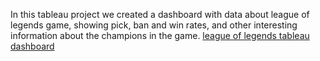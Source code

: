In this tableau project we created a dashboard with data about league of legends game, showing pick, ban and win rates, and other interesting information about the champions in the game.
[league of legends tableau dashboard](https://public.tableau.com/views/lol_analysis/Dashboard?:language=en-US&:display_count=n&:origin=viz_share_link)
